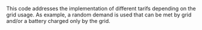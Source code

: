 This code addresses the implementation of different tarifs depending on the grid usage.
As example, a random demand is used that can be met by grid and/or a battery charged only by the grid. 
